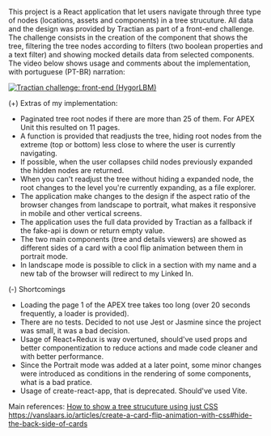 This project is a React application that let users navigate through three type of nodes (locations, assets and components) in a tree strucuture.
All data and the design was provided by Tractian as part of a front-end challenge. The challenge consists in the creation of the component that shows the tree,
filtering the tree nodes according to filters (two boolean properties and a text filter) and showing mocked details data from selected components. 
The video below shows usage and comments about the implementation, with portuguese (PT-BR) narration:

[![Tractian challenge: front-end (HygorLBM)](https://img.youtube.com/vi/lwpAdCiSTPE/0.jpg)](https://www.youtube.com/watch?v=lwpAdCiSTPE)

(+) Extras of my implementation:
- Paginated tree root nodes if there are more than 25 of them. For APEX Unit this resulted on 11 pages.
- A function is provided that readjusts the tree, hiding root nodes from the extreme (top or bottom) less close to where the user is currently navigating.
- If possible, when the user collapses child nodes previously expanded the hidden nodes are returned.
- When you can't readjust the tree without hiding a expanded node, the root changes to the level you're currently expanding, as a file explorer.
- The application make changes to the design if the aspect ratio of the browser changes from landscape to portrait, what makes it responsive in mobile and other vertical screens.
- The application uses the full data provided by Tractian as a fallback if the fake-api is down or return empty value.
- The two main components (tree and details viewers) are showed as different sides of a card with a cool flip animation between them in portrait mode.
- In landscape mode is possible to click in a section with my name and a new tab of the browser will redirect to my Linked In. 

(-) Shortcomings 
- Loading the page 1 of the APEX tree takes too long (over 20 seconds frequently, a loader is provided).
- There are no tests. Decided to not use Jest or Jasmine since the project was small, it was a bad decision.
- Usage of React+Redux is way overtuned, should've used props and better componentization to reduce actions and made code cleaner and with better performance.
- Since the Portrait mode was added at a later point, some minor changes were introduced as conditions in the rendering of some components, what is a bad pratice.
- Usage of create-react-app, that is deprecated. Should've used Vite.

Main references:
[How to show a tree strucuture using just CSS](https://www.youtube.com/watch?v=rvKCsHS590o)
https://vanslaars.io/articles/create-a-card-flip-animation-with-css#hide-the-back-side-of-cards
